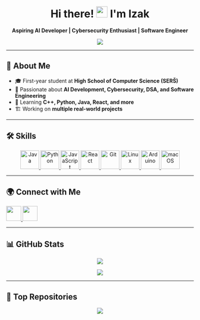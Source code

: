 <h1 align="center">Hi there! <img src="https://user-images.githubusercontent.com/18350557/176309783-0785949b-9127-417c-8b55-ab5a4333674e.gif" width="30px"> I'm Izak</h1>
<p align="center">
  <b>Aspiring AI Developer | Cybersecurity Enthusiast | Software Engineer</b>
</p>

<p align="center">
  <a href="https://www.github.com/Izak09">
    <img src="https://img.shields.io/github/followers/Izak09?logo=github&style=for-the-badge&color=ffffff&labelColor=171717" />
  </a>
</p>

---

## 🚀 About Me  
- 🎓 First-year student at **High School of Computer Science (SERŠ)**
- 🤖 Passionate about **AI Development, Cybersecurity, DSA, and Software Engineering**
- 🌱 Learning **C++, Python, Java, React, and more**
- 🏗️ Working on **multiple real-world projects**  

---

## 🛠️ Skills  
<p align="center">
  <a href="https://www.oracle.com/java/" target="_blank">
    <img src="https://raw.githubusercontent.com/danielcranney/readme-generator/main/public/icons/skills/java-colored.svg" width="50" alt="Java"/>
  </a>
  <a href="https://www.python.org/" target="_blank">
    <img src="https://raw.githubusercontent.com/danielcranney/readme-generator/main/public/icons/skills/python-colored.svg" width="50" alt="Python"/>
  </a>
  <a href="https://developer.mozilla.org/en-US/docs/Web/JavaScript" target="_blank">
    <img src="https://raw.githubusercontent.com/danielcranney/readme-generator/main/public/icons/skills/javascript-colored.svg" width="50" alt="JavaScript"/>
  </a>
  <a href="https://react.dev/" target="_blank">
    <img src="https://raw.githubusercontent.com/danielcranney/readme-generator/main/public/icons/skills/react-colored.svg" width="50" alt="React"/>
  </a>
  <a href="https://git-scm.com/" target="_blank">
    <img src="https://raw.githubusercontent.com/danielcranney/readme-generator/main/public/icons/skills/git-colored.svg" width="50" alt="Git"/>
  </a>
  <a href="https://www.linux.org" target="_blank">
    <img src="https://raw.githubusercontent.com/danielcranney/readme-generator/main/public/icons/skills/linux-colored.svg" width="50" alt="Linux"/>
  </a>
  <a href="https://www.arduino.cc/" target="_blank">
    <img src="https://raw.githubusercontent.com/danielcranney/readme-generator/main/public/icons/skills/arduino-colored.svg" width="50" alt="Arduino"/>
  </a>
  <a href="https://www.apple.com/macos/" target="_blank">
    <img src="https://raw.githubusercontent.com/danielcranney/readme-generator/main/public/icons/skills/macos-colored.svg" width="50" alt="macOS"/>
  </a>
</p>

---

## 🌍 Connect with Me  
<p align="left">
  <a href="https://github.com/Izak09">
    <img src="https://raw.githubusercontent.com/danielcranney/readme-generator/main/public/icons/socials/github.svg" width="40" />
  </a>
  <a href="https://www.linkedin.com/in/your-linkedin-here">
    <img src="https://raw.githubusercontent.com/danielcranney/readme-generator/main/public/icons/socials/linkedin.svg" width="40" />
  </a>
</p>

---

## 📊 GitHub Stats  
<p align="center">
  <a href="https://github.com/Izak09">
    <img src="https://github-readme-stats.vercel.app/api?username=Izak09&show_icons=true&hide=issues&count_private=true&title_color=ffffff&text_color=ef4444&icon_color=ffffff&bg_color=171717&hide_border=true" />
  </a>
</p>
<p align="center">
  <a href="https://github.com/Izak09">
    <img src="https://github-readme-stats.vercel.app/api/top-langs/?username=Izak09&langs_count=10&title_color=ffffff&text_color=ef4444&icon_color=ffffff&bg_color=171717&hide_border=true&locale=en&custom_title=Top%20Languages" />
  </a>
</p>

---

## 📌 Top Repositories  
<p align="center">
  <a href="https://github.com/Izak09/real-time-graph-measuring-system">
    <img src="https://github-readme-stats.vercel.app/api/pin/?username=Izak09&repo=real-time-graph-measuring-system&title_color=ffffff&text_color=ef4444&icon_color=ffffff&bg_color=171717&hide_border=true&locale=en" />
  </a>
</p>



